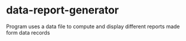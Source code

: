 # data-report-generator
Program uses a data file to compute and display different reports made form data records
